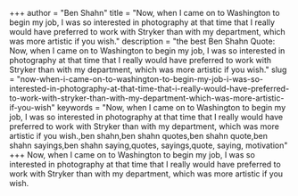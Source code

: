 +++
author = "Ben Shahn"
title = "Now, when I came on to Washington to begin my job, I was so interested in photography at that time that I really would have preferred to work with Stryker than with my department, which was more artistic if you wish."
description = "the best Ben Shahn Quote: Now, when I came on to Washington to begin my job, I was so interested in photography at that time that I really would have preferred to work with Stryker than with my department, which was more artistic if you wish."
slug = "now-when-i-came-on-to-washington-to-begin-my-job-i-was-so-interested-in-photography-at-that-time-that-i-really-would-have-preferred-to-work-with-stryker-than-with-my-department-which-was-more-artistic-if-you-wish"
keywords = "Now, when I came on to Washington to begin my job, I was so interested in photography at that time that I really would have preferred to work with Stryker than with my department, which was more artistic if you wish.,ben shahn,ben shahn quotes,ben shahn quote,ben shahn sayings,ben shahn saying,quotes, sayings,quote, saying, motivation"
+++
Now, when I came on to Washington to begin my job, I was so interested in photography at that time that I really would have preferred to work with Stryker than with my department, which was more artistic if you wish.
